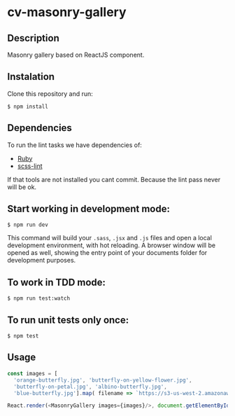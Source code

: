 # cv-masonry-gallery

## Description
Masonry gallery based on ReactJS component.

## Instalation
Clone this repository and run:
```
$ npm install
```

## Dependencies

To run the lint tasks we have dependencies of:

* [Ruby](https://www.ruby-lang.org/en/downloads/)
* [scss-lint](https://github.com/brigade/scss-lint)

If that tools are not installed you cant commit. Because the lint pass never will be ok.

## Start working in development mode:
```
$ npm run dev
```
This command will build your `.sass`, `.jsx` and `.js` files and open a local development environment, with hot reloading. A browser window will be opened as well, showing the entry point of your documents folder for development purposes.

## To work in TDD mode:
```
$ npm run test:watch
```
## To run unit tests only once:
```
$ npm test
```

## Usage
```javascript
const images = [
  'orange-butterfly.jpg', 'butterfly-on-yellow-flower.jpg',
  'butterfly-on-petal.jpg', 'albino-butterfly.jpg',
  'blue-butterfly.jpg'].map( filename => `https://s3-us-west-2.amazonaws.com/s.cdpn.io/4273/${filename}` );

React.render(<MasonryGallery images={images}/>, document.getElementById('main'));
```

